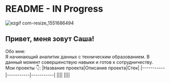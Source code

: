 # README - IN Progress

![ezgif com-resize_1551686494](https://github.com/alexander-shlykov/alexander-shlykov/assets/162020093/add34e19-9d1f-4836-a00f-e7cad1a5697b)

## Привет, меня зовут Саша!  

Обо мне:  
Я начинающий аналитик данных с техническим образованием. В данный момент совершенствую навыки и готов к сотрудничеству.  
Мои проекты :point_down::
|Название проекта|Описание проекта|Стек|
|-----------|-----------|-----------|
||||
||||
